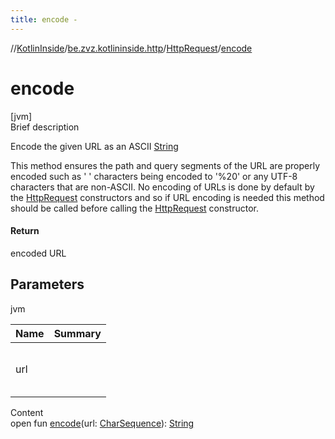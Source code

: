 ```yaml
---
title: encode -
---
```

//[KotlinInside](../../index.md)/[be.zvz.kotlininside.http](../index.md)/[HttpRequest](index.md)/[encode](encode.md)



# encode  
[jvm]  
Brief description  




Encode the given URL as an ASCII [String](https://docs.oracle.com/javase/7/docs/api/java/lang/String.html)



 This method ensures the path and query segments of the URL are properly encoded such as ' ' characters being encoded to '%20' or any UTF-8 characters that are non-ASCII. No encoding of URLs is done by default by the [HttpRequest](index.md) constructors and so if URL encoding is needed this method should be called before calling the [HttpRequest](index.md) constructor.





#### Return  


encoded URL



## Parameters  
  
jvm  
  
|  Name|  Summary| 
|---|---|
| url| <br><br><br><br>
  
  
Content  
open fun [encode](encode.md)(url: [CharSequence](https://docs.oracle.com/javase/7/docs/api/java/lang/CharSequence.html)): [String](https://docs.oracle.com/javase/7/docs/api/java/lang/String.html)  



